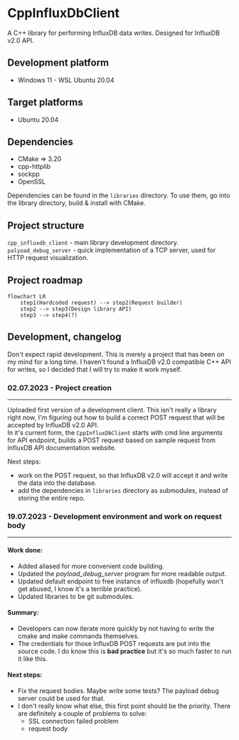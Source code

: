 # CppInfluxDbClient
A C++ library for performing InfluxDB data writes. Designed for InfluxDB v2.0 API.

## Development platform
 - Windows 11 - WSL Ubuntu 20.04

## Target platforms
 - Ubuntu 20.04

## Dependencies
 - CMake => 3.20
 - cpp-httplib
 - sockpp
 - OpenSSL

Dependencies can be found in the `libraries` directory. To use them, go into the library directory, build & install with CMake.

## Project structure
`cpp_influxdb_client` - main library development directory.  
`palyoad_debug_server` - quick implementation of a TCP server, used for HTTP request visualization.

## Project roadmap
```mermaid
flowchart LR
    step1(Hardcoded request) --> step2(Request builder)
    step2 --> step3(Design library API)
    step3 --> step4(?)
```

## Development, changelog

Don't expect rapid development. This is merely a project that has been on my mind for a long time. I haven't found a InfluxDB v2.0 compatible C++ API for writes, so I decided that I will try to make it work myself.

### 02.07.2023 - Project creation

---

Uploaded first version of a development client. This isn't really a library right now, I'm figuring out how to build a correct POST request that will be accepted by InfluxDB v2.0 API.  
In it's current form, the `CppInfluxDbClient` starts with cmd line arguments for API endpoint, builds a POST request based on sample request from InfluxDB API documentation website.

Next steps: 
 - work on the POST request, so that InfluxDB v2.0 will accept it and write the data into the database.
 - add the dependencies in `libraries` directory as submodules, instead of storing the entire repo.

### 19.07.2023 - Development environment and work on request body

---

#### Work done:
 - Added aliased for more convenient code building.
 - Updated the _payload_debug_server_ program for more readable output.
 - Updated default endpoint to free instance of influxdb (hopefully won't get abused, I know it's a terrible practice).
 - Updated libraries to be git submodules.

#### Summary:
 - Developers can now iterate more quickly by not having to write the cmake and make commands themselves.
 - The credentials for those InfluxDB POST requests are put into the source code. I do know this is __bad practice__ but it's so much faster to run it like this.

#### Next steps:
 - Fix the request bodies. Maybe write some tests? The payload debug server could be used for that.
 - I don't really know what else, this first point should be the priority. There are definitely a couple of problems to solve:
    - SSL connection failed problem
    - request body
